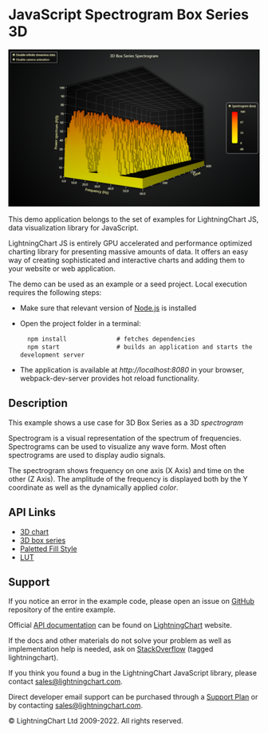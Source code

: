 # JavaScript Spectrogram Box Series 3D

![JavaScript Spectrogram Box Series 3D](3dSpectrogramBox-darkGold.png)

This demo application belongs to the set of examples for LightningChart JS, data visualization library for JavaScript.

LightningChart JS is entirely GPU accelerated and performance optimized charting library for presenting massive amounts of data. It offers an easy way of creating sophisticated and interactive charts and adding them to your website or web application.

The demo can be used as an example or a seed project. Local execution requires the following steps:

-   Make sure that relevant version of [Node.js](https://nodejs.org/en/download/) is installed
-   Open the project folder in a terminal:

          npm install              # fetches dependencies
          npm start                # builds an application and starts the development server

-   The application is available at _http://localhost:8080_ in your browser, webpack-dev-server provides hot reload functionality.


## Description

This example shows a use case for 3D Box Series as a 3D _spectrogram_

Spectrogram is a visual representation of the spectrum of frequencies. Spectrograms can be used to visualize any wave form. Most often spectrograms are used to display audio signals.

The spectrogram shows frequency on one axis (X Axis) and time on the other (Z Axis). The amplitude of the frequency is displayed both by the Y coordinate as well as the dynamically applied _color_.


## API Links

* [3D chart]
* [3D box series]
* [Paletted Fill Style]
* [LUT]


## Support

If you notice an error in the example code, please open an issue on [GitHub][0] repository of the entire example.

Official [API documentation][1] can be found on [LightningChart][2] website.

If the docs and other materials do not solve your problem as well as implementation help is needed, ask on [StackOverflow][3] (tagged lightningchart).

If you think you found a bug in the LightningChart JavaScript library, please contact sales@lightningchart.com.

Direct developer email support can be purchased through a [Support Plan][4] or by contacting sales@lightningchart.com.

[0]: https://github.com/Arction/
[1]: https://lightningchart.com/lightningchart-js-api-documentation/
[2]: https://lightningchart.com
[3]: https://stackoverflow.com/questions/tagged/lightningchart
[4]: https://lightningchart.com/support-services/

© LightningChart Ltd 2009-2022. All rights reserved.


[3D chart]: https://lightningchart.com/js-charts/api-documentation/v8.0.0/classes/Chart3D.html
[3D box series]: https://lightningchart.com/js-charts/api-documentation/v8.0.0/classes/BoxSeries3D.html
[Paletted Fill Style]: https://lightningchart.com/js-charts/api-documentation/v8.0.0/classes/PalettedFill.html
[LUT]: https://lightningchart.com/js-charts/api-documentation/v8.0.0/classes/LUT.html

